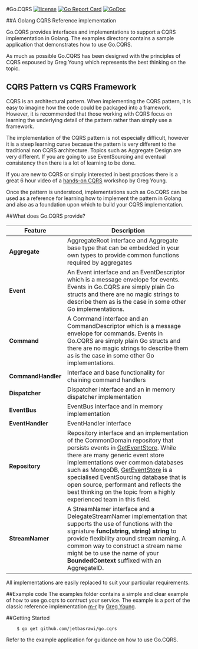 #Go.CQRS [![license](https://img.shields.io/badge/license-MIT-blue.svg?maxAge=2592000)](https://github.com/jetbasrawi/go.cqrs/blob/master/LICENSE.md) [![Go Report Card](https://goreportcard.com/badge/github.com/jetbasrawi/go.cqrs)](https://goreportcard.com/report/github.com/jetbasrawi/go.cqrs) [![GoDoc](https://godoc.org/github.com/jetbasrawi/go.cqrs?status.svg)](https://godoc.org/github.com/jetbasrawi/go.cqrs)


##A Golang CQRS Reference implementation

Go.CQRS provides interfaces and implementations to support a CQRS implementation in Golang. The examples 
directory contains a sample application that demonstrates how to use Go.CQRS.

As much as possible Go.CQRS has been designed with the principles of CQRS espoused by Greg Young which 
represents the best thinking on the topic.

## CQRS Pattern vs CQRS Framework

CQRS is an architectural pattern. When implementing the CQRS pattern, it is easy to imagine how the code 
could be packaged into a framework. However, it is recommended that those working with CQRS focus on learning
the underlying detail of the pattern rather than simply use a framework.

The implementation of the CQRS pattern is not especially difficult, however it is a steep learning curve becasue 
the pattern is very different to the traditional non CQRS architecture. Topics such as Aggregate Design are very 
different. If you are going to use EventSourcing and eventual consistency then there is a lot of learning to be 
done.

If you are new to CQRS or simply interested in best practices there is a great 6 hour video of a 
[hands-on CQRS](https://www.youtube.com/watch?v=whCk1Q87_ZI) workshop by Greg Young.

Once the pattern is understood, implementations such as Go.CQRS can be used as a reference for learning how to 
implement the pattern in Golang and also as a foundation upon which to build your CQRS implementation.

##What does Go.CQRS provide?

|Feature|Description|
|-------|-----------|
| **Aggregate** | AggregateRoot interface and Aggregate base type that can be embedded in your own types to provide common functions required by aggregates |
| **Event** | An Event interface and an EventDescriptor which is a message envelope for events. Events in Go.CQRS are simply plain Go structs and there are no magic strings to describe them as is the case in some other Go implementations. |
| **Command** | A Command interface and an CommandDescriptor which is a message envelope for commands. Events in Go.CQRS are simply plain Go structs and there are no magic strings to describe them as is the case in some other Go implementations. | 
| **CommandHandler**| Interface and base functionality for chaining command handlers |
| **Dispatcher** | Dispatcher interface and an in memory dispatcher implementation |
| **EventBus** | EventBus interface and in memory implementation |
| **EventHandler** | EventHandler interface |
| **Repository** | Repository interface and an implementation of the CommonDomain repository that persists events in [GetEventStore](https://geteventstore.com/). While there are many generic event store implementations over common databases such as MongoDB,   [GetEventStore](https://geteventstore.com/) is a specialised EventSourcing database that is open source, performant and reflects the best thinking on the topic from a highly experienced team in this field. |
| **StreamNamer** | A StreamNamer interface and a DelegateStreamNamer implementation that supports the use of functions with the signiature **func(string, string) string** to provide flexibility around stream naming. A common way to construct a stream name might be to use the name of your **BoundedContext** suffixed with an AggregateID. | 

All implementations are easily replaced to suit your particular requirements.

##Example code
The examples folder contains a simple and clear example of how to use go.cqrs to contruct your service. The example is a port of the classic reference implementation [m-r](https://github.com/gregoryyoung/m-r) by [Greg Young](https://github.com/gregoryyoung).

##Getting Started

```
    $ go get github.com/jetbasrawi/go.cqrs

```

Refer to the example application for guidance on how to use Go.CQRS.
